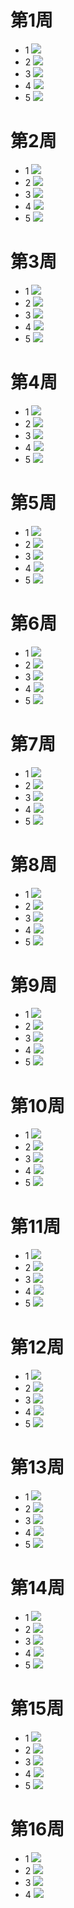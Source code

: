 # 第1周
* 1
![](01/01.png)
* 2
![](01/02.png)
* 3
![](01/03.png)
* 4
![](01/04.png)
* 5
![](01/05.png)
# 第2周
* 1
![](02/01.png)
* 2
![](02/02.png)
* 3
![](02/03.png)
* 4
![](02/04.png)
* 5
![](02/05.png)
# 第3周
* 1
![](03/01.png)
* 2
![](03/02.png)
* 3
![](03/03.png)
* 4
![](03/04.png)
* 5
![](03/05.png)
# 第4周
* 1
![](04/01.png)
* 2
![](04/02.png)
* 3
![](04/03.png)
* 4
![](04/04.png)
* 5
![](04/05.png)
# 第5周
* 1
![](05/01.png)
* 2
![](05/02.png)
* 3
![](05/03.png)
* 4
![](05/04.png)
* 5
![](05/05.png)
# 第6周
* 1
![](06/01.png)
* 2
![](06/02.png)
* 3
![](06/03.png)
* 4
![](06/04.png)
* 5
![](06/05.png)
# 第7周
* 1
![](07/01.png)
* 2
![](07/02.png)
* 3
![](07/03.png)
* 4
![](07/04.png)
* 5
![](07/05.png)
# 第8周
* 1
![](08/01.png)
* 2
![](08/02.png)
* 3
![](08/03.png)
* 4
![](08/04.png)
* 5
![](08/05.png)
# 第9周
* 1
![](09/01.png)
* 2
![](09/02.png)
* 3
![](09/03.png)
* 4
![](09/04.png)
* 5
![](09/05.png)
# 第10周
* 1
![](10/01.png)
* 2
![](10/02.png)
* 3
![](10/03.png)
* 4
![](10/04.png)
* 5
![](10/05.png)
# 第11周
* 1
![](11/01.png)
* 2
![](11/02.png)
* 3
![](11/03.png)
* 4
![](11/04.png)
* 5
![](11/05.png)
# 第12周
* 1
![](12/01.png)
* 2
![](12/02.png)
* 3
![](12/03.png)
* 4
![](12/04.png)
* 5
![](12/05.png)
# 第13周
* 1
![](13/01.png)
* 2
![](13/02.png)
* 3
![](13/03.png)
* 4
![](13/04.png)
* 5
![](13/05.png)
# 第14周
* 1
![](14/01.png)
* 2
![](14/02.png)
* 3
![](14/03.png)
* 4
![](14/04.png)
* 5
![](14/05.png)
# 第15周
* 1
![](15/01.png)
* 2
![](15/02.png)
* 3
![](15/03.png)
* 4
![](15/04.png)
* 5
![](15/05.png)
# 第16周
* 1
  ![](16/01.png)
* 2
  ![](16/02.png)
* 3
  ![](16/03.png)
* 4
  ![](16/04.png)

